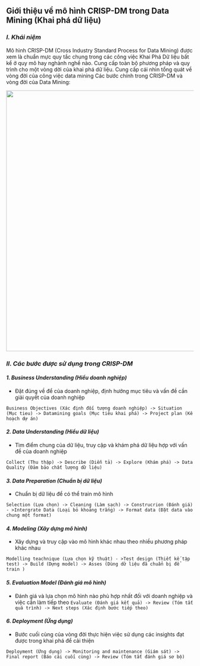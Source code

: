 ## **Giới thiệu về mô hình CRISP-DM trong Data Mining (Khai phá dữ liệu)**
### *I. Khái niệm*
Mô hình CRISP-DM (Cross Industry Standard Process for Data Mining) được xem là chuẩn mực quy tắc chung trong các công việc Khai Phá Dữ liệu bất kể ở quy mô hay nghành nghề nào. Cung cấp toàn bộ phương pháp và quy trình cho một vòng dời của khai phá dữ liệu. Cung cấp cái nhìn tổng quát về vòng đời của công việc data mining 
Các bước chính trong CRISP-DM và vòng đời của Data Mining:

<div align="center">
  <img src="https://github.com/user-attachments/assets/1b6d1143-b7d1-4ebd-893e-bd26ec40a8fc"  width="700"/>
</div>


### *II. Các bước được sử dụng trong CRISP-DM*
#### *1.	Business Understanding (Hiểu doanh nghiệp)*
* Đặt đúng về để của doanh nghiệp, định hướng mục tiêu và vấn đề cần giải quyết của doanh nghiệp
```
Business Objectives (Xác định đối tượng doanh nghiệp) -> Situation (Mục tieu) -> Datamining goals (Mục tiêu khai phá) -> Project plan (Kế hoạch dự án)
```
#### *2.	Data Understanding (Hiểu dữ liệu)*
* Tìm điểm chung của dữ liệu, truy cập và khám phá dữ liệu hợp với vấn đề của doanh nghiệp
```
Collect (Thu thập) -> Describe (Diễn tả) -> Explore (Khám phá) -> Data Quality (Đảm bảo chất lượng dữ liệu)
```
#### *3.	Data Preparation (Chuẩn bị dữ liệu)*
* Chuẩn bị dữ liệu để có thể train mô hình
```
Selection (Lựa chọn) -> Cleaning (Làm sạch) -> Construcrion (Đánh giá) - >Intergrate Data (Loại bỏ khoảng trắng) -> Format data (Đặt data vào chung một format)
```
#### *4.	Modeling (Xây dựng mô hình)*
* Xây dựng và truy cập vào mô hình khác nhau theo nhiều phương pháp khác nhau
```
Modelling teachnique (Lựa chọn kỹ thuật) - >Test design (Thiết kế tập test) -> Build (Dựng model) -> Asses (Dùng dữ liệu đã chuẩn bị để train )
```
#### *5.	Evaluation Model (Đánh giá mô hình)*
* Đánh giá và lựa chọn mô hình nào phù hợp nhất đối với doanh nghiệp và việc cần làm tiếp theo
``
Evaluate (Đánh giá kết quả) -> Review (Tóm tắt quá trình) -> Next steps (Xác định bước tiếp theo)
``
#### *6.	Deployment (Ứng dụng)*
* Bước cuối cùng của vòng đời thực hiện việc sử dụng các insights đạt được trong khai phá để cải thiện 
```
Deployment (Ứng dụng) -> Monitoring and maintenance (Giám sát) -> Final report (Báo cái cuối cùng) -> Review (Tóm tắt đánh giá sơ bộ)
```
